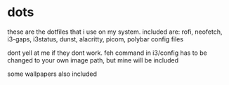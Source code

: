 # dots
these are the dotfiles that i use on my system.
included are: rofi, neofetch, i3-gaps, i3status, dunst, alacritty, picom, polybar config files

dont yell at me if they dont work.
feh command in i3/config has to be changed to your own image path, but mine will be included

some wallpapers also included

